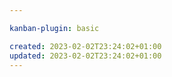 ```yaml
---

kanban-plugin: basic

created: 2023-02-02T23:24:02+01:00
updated: 2023-02-02T23:24:02+01:00
---
```


